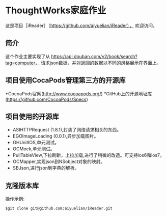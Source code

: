 
# ThoughtWorks家庭作业


这是项目［iReader］（https://github.com/aiyuelian/iReader），
欢迎访问。

## 简介

这个作业主要实现了从 https://api.douban.com/v2/book/search?tag=computer，
请求json数据，并对返回的数据以不同的风格展示在界面上。

## 项目使用CocaPods管理第三方的开源库

*CocoaPods官网(http://www.cocoapods.org/)
*GitHub上的开源地址库(https://github.com/CocoaPods/Specs)

## 项目使用的开源库

* ASIHTTPRequest (1.8.1),封装了网络请求相关的东西。
* EGOImageLoading (0.0.1),异步加载图片。
* GHUnitIOS,单元测试。
* OCMock,单元测试。
* PullTableView,下拉刷新，上拉加载,进行了稍微的改造。可支持ios6和ios7。
* OCMapper,实现json到NSobject对象的映射。
* SBJson,进行json到字典的解析。

## 克隆版本库
   
操作示例:
    
    $git clone git@github.com:aiyuelian/iReader.git
